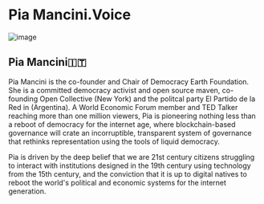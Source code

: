 # Pia Mancini.Voice

![image](https://user-images.githubusercontent.com/24529258/37236039-c489ec7c-23b8-11e8-9fea-7084933d5fef.png)

## Pia Mancini🇮🇹

Pia Mancini is the co-founder and Chair of Democracy Earth Foundation. She is a committed democracy activist and open source maven, co-founding Open Collective (New York) and the politcal party El Partido de la Red in (Argentina). A World Economic Forum member and TED Talker reaching more than one million viewers, Pia is pioneering nothing less than a reboot of democracy for the internet age, where blockchain-based governance will crate an incorruptible, transparent system of governance that rethinks representation using the tools of liquid democracy. 

Pia is driven by the deep belief that we are 21st century citizens struggling to interact with institutions designed in the 19th century using technology from the 15th century, and the conviction that it is up to digital natives to reboot the world's political and economic systems for the internet generation. 
